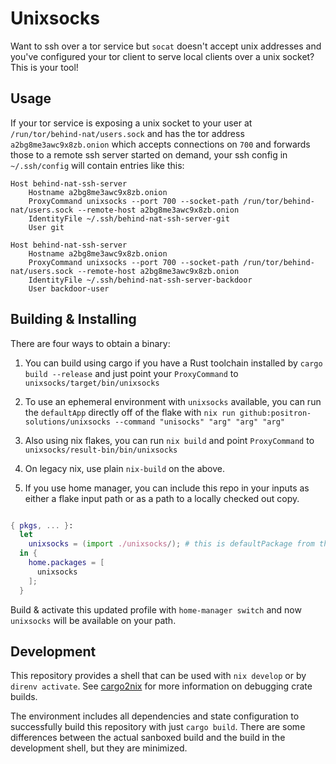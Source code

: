 # Unixsocks

Want to ssh over a tor service but `socat` doesn't accept unix addresses and
you've configured your tor client to serve local clients over a unix socket?
This is your tool!

## Usage

If your tor service is exposing a unix socket to your user at
`/run/tor/behind-nat/users.sock` and has the tor address
`a2bg8me3awc9x8zb.onion` which accepts connections on `700` and forwards those
to a remote ssh server started on demand, your ssh config in `~/.ssh/config`
will contain entries like this:

```
Host behind-nat-ssh-server
    Hostname a2bg8me3awc9x8zb.onion
    ProxyCommand unixsocks --port 700 --socket-path /run/tor/behind-nat/users.sock --remote-host a2bg8me3awc9x8zb.onion
    IdentityFile ~/.ssh/behind-nat-ssh-server-git
    User git

Host behind-nat-ssh-server
    Hostname a2bg8me3awc9x8zb.onion
    ProxyCommand unixsocks --port 700 --socket-path /run/tor/behind-nat/users.sock --remote-host a2bg8me3awc9x8zb.onion
    IdentityFile ~/.ssh/behind-nat-ssh-server-backdoor
    User backdoor-user
```

## Building & Installing

There are four ways to obtain a binary:

1. You can build using cargo if you have a Rust toolchain installed by `cargo
   build --release` and just point your `ProxyCommand` to
   `unixsocks/target/bin/unixsocks`
   
1. To use an ephemeral environment with `unixsocks` available, you can run the
   `defaultApp` directly off of the flake with `nix run
   github:positron-solutions/unixsocks --command "unisocks" "arg" "arg" "arg"`
   
1. Also using nix flakes, you can run `nix build` and point `ProxyCommand` to
   `unixsocks/result-bin/bin/unixsocks`
   
1. On legacy nix, use plain `nix-build` on the above.
   
1. If you use home manager, you can include this repo in your inputs as either a
   flake input path or as a path to a locally checked out copy.
   
```nix home.nix

{ pkgs, ... }:
  let
    unixsocks = (import ./unixsocks/); # this is defaultPackage from the flake
  in {
    home.packages = [
      unixsocks
    ];
  } 
```

Build & activate this updated profile with `home-manager switch` and now
`unixsocks` will be available on your path.

## Development

This repository provides a shell that can be used with `nix develop` or by
`direnv activate`.  See [cargo2nix] for more information on debugging crate
builds.

[cargo2nix]: https://github.com/cargo2nix/cargo2nix

The environment includes all dependencies and state configuration to
successfully build this repository with just `cargo build`.  There are some
differences between the actual sanboxed build and the build in the development
shell, but they are minimized.
